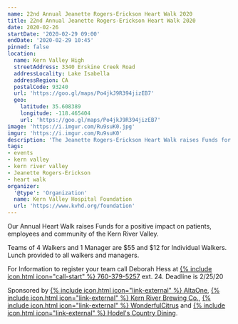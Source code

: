 ```yaml
---
name: 22nd Annual Jeanette Rogers-Erickson Heart Walk 2020
title: 22nd Annual Jeanette Rogers-Erickson Heart Walk 2020
date: 2020-02-26
startDate: '2020-02-29 09:00'
endDate: '2020-02-29 10:45'
pinned: false
location:
  name: Kern Valley High
  streetAddress: 3340 Erskine Creek Road
  addressLocality: Lake Isabella
  addressRegion: CA
  postalCode: 93240
  url: 'https://goo.gl/maps/Po4jkJ9R394jizEB7'
  geo:
    latitude: 35.608389
    longitude: -118.465404
    url: 'https://goo.gl/maps/Po4jkJ9R394jizEB7'
image: 'https://i.imgur.com/Ru9suK0.jpg'
imgur: 'https://i.imgur.com/Ru9suK0'
description: 'The Jeanette Rogers-Erickson Heart Walk raises Funds for a positive impact on patients, employees and community of the Kern River Valley.'
tags:
- events
- kern valley
- kern river valley
- Jeanette Rogers-Erickson
- heart walk
organizer:
  '@type': 'Organization'
  name: Kern Valley Hospital Foundation
  url: 'https://www.kvhd.org/foundation'
---
```

Our Annual Heart Walk raises Funds for a positive impact on patients, employees
and community of the Kern River Valley.

Teams of 4 Walkers and 1 Manager are $55 and $12 for Individual Walkers. Lunch
provided to all walkers and managers.

For Information to register your team call Deborah Hess at [{% include icon.html icon="call-start" %} 760-379-5257](tel:+1-760-379-5257) ext. 24.
Deadline is <time datetime="2020-02-25">2/25/20</time>

Sponsored by [{% include icon.html icon="link-external" %} AltaOne](https://altaone.org/),
[{% include icon.html icon="link-external" %} Kern River Brewing Co.](https://kernriverbrewing.com/),
[{% include icon.html icon="link-external" %} WonderfulCitrus](https://www.wonderfulcitrus.com/)
and [{% include icon.html icon="link-external" %} Hodel's Country Dining](https://hodels.com/).
